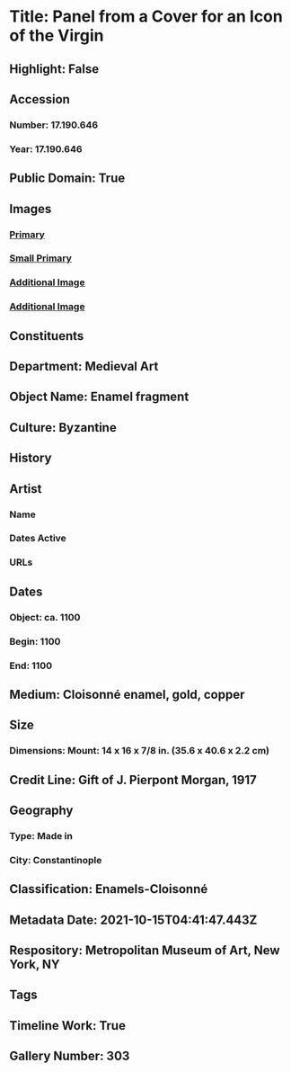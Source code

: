 # Title: Panel from a Cover for an Icon of the Virgin
## Highlight: False
## Accession
### Number: 17.190.646
### Year: 17.190.646
## Public Domain: True
## Images
### [Primary](https://images.metmuseum.org/CRDImages/md/original/sf17-190-646s1.jpg)
### [Small Primary](https://images.metmuseum.org/CRDImages/md/web-large/sf17-190-646s1.jpg)
### [Additional Image](https://images.metmuseum.org/CRDImages/md/original/sf17-190-646s2.jpg)
### [Additional Image](https://images.metmuseum.org/CRDImages/md/original/DT208436.jpg)
## Constituents
## Department: Medieval Art
## Object Name: Enamel fragment
## Culture: Byzantine
## History
## Artist
### Name
### Dates Active
### URLs
## Dates
### Object: ca. 1100
### Begin: 1100
### End: 1100
## Medium: Cloisonné enamel, gold, copper
## Size
### Dimensions: Mount: 14 x 16 x 7/8 in. (35.6 x 40.6 x 2.2 cm)
## Credit Line: Gift of J. Pierpont Morgan, 1917
## Geography
### Type: Made in
### City: Constantinople
## Classification: Enamels-Cloisonné
## Metadata Date: 2021-10-15T04:41:47.443Z
## Respository: Metropolitan Museum of Art, New York, NY
## Tags
## Timeline Work: True
## Gallery Number: 303